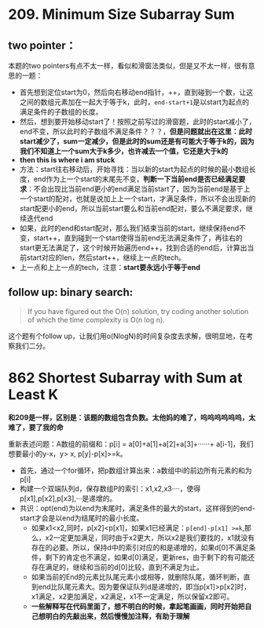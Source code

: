# 209. Minimum Size Subarray Sum

## two pointer：
本题的two pointers有点不太一样，看似和滑窗法类似，但是又不太一样，很有意思的一题：
* 首先想到定位start为0，然后向右移动end指针，++，直到碰到一个数，让这之间的数组元素加在一起大于等于k，此时，```end-start+1```是以start为起点的满足条件的子数组的长度。
* 然后，想到要开始移动start了！按照之前写过的滑窗题，此时的start减小了，end不变，所以此时的子数组不满足条件？？？，**但是问题就出在这里：此时start减少了，sum一定减少，但是此时的sum还是有可能大于等于k的，因为我们不知道上一个sum大于k多少，也许减去一个值，它还是大于k的**
* **then this is where i am stuck**
* 方法：start往右移动后，开始寻找：当以新的start为起点的时候的最小数组长度，end作为上一个start的末尾先不变，**判断一下当前end是否已经满足要求**：不会出现比当前end更小的end满足当前start了，因为当前end是基于上一个start的配对，也就是说加上上一个start，才满足条件，所以不会出现新的start配更小的end，所以当前start要么和当前end配对，要么不满足要求，继续迭代end
* 如果，此时的end和start配对，那么我们结束当前的start，继续保持end不变，start++，直到碰到一个start使得当前end无法满足条件了，再往右的start更无法满足了，这个时候开始遍历end++，找到合适的end后，计算出当前start对应的len，然后start++，继续上一点的tech。
* 上一点和上上一点的tech，注意：**start要永远小于等于end**

## follow up: binary search:

>If you have figured out the O(n) solution, try coding another solution of which the time complexity is O(n log n). 

这个题有个follow up，让我们用o(NlogN)的时间复杂度去求解，很明显地，在考察我们二分。


# 862 Shortest Subarray with Sum at Least K
**和209是一样，区别是：该题的数组包含负数。太他妈的难了，呜呜呜呜呜呜，太难了，要了我的命**

重新表述问题：A数组的前缀和：p[i] = a[0]+a[1]+a[2]+a[3]+······+ a[i-1]，我们想要最小的y-x，y> x, p[y]-p[x]>=k。

* 首先，通过一个for循环，把p数组计算出来：a数组中i的前边所有元素的和为p[i]
* 构建一个双端队列d，保存数组P的索引：x1,x2,x3····，使得p[x1],p[x2],p[x3],···是递增的。
* 共识：opt(end)为以end为末尾时，满足条件的最大的start，这样得到的end-start才会是以end为结尾时的最小长度。
     * 如果x1<x2,同时，p[x2]<p[x1]，如果x1已经满足：```p[end]-p[x1] >=k```,那么，x2一定更加满足，同时由于x2更大，所以x2是我们要找的，x1就没有存在的必要。所以，保持d中的索引对应的和是递增的，如果d[0]不满足条件，剩下的肯定也不满足，如果d[0]满足，更新res，由于剩下的有可能还存在满足的，继续和当前的d[0]比较，直到不满足为止。
     * 如果当前的End的元素比队尾元素小或相等，就删除队尾，循环判断，直到end比队尾元素大。因为要保证队列d是递增的，即当p[x1]>p[x2]时，x1满足，x2更加满足，x2满足，x1不一定满足，所以保留x2即可。
     * **一些解释写在代码里面了，想不明白的时候，拿起笔画画，同时开始把自己想明白的先敲出来，然后慢慢加注释，有助于理解**
